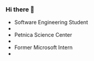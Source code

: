 ### Hi there 👋

<ul>
  <li>Software Engineering Student<li>
  <li>Petnica Science Center<li>
  <li>Former Microsoft Intern<li>
<ul>
